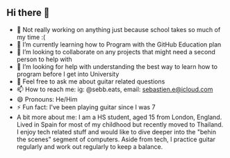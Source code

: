 ## Hi there 👋

- 🔭 Not really working on anything just because school takes so much of my time :(
- 🌱 I’m currently learning how to Program with the GitHub Education plan
- 👯 I’m looking to collaborate on any projects that might need a second person to help with
- 🤔 I’m looking for help with understanding the best way to learn how to program before I get into University
- 💬 Feel free to ask me about guitar related questions
- 📫 How to reach me: ig: @sebb.eats, email: sebastien.e@icloud.com
- 😄 Pronouns: He/Him
- ⚡ Fun fact: I've been playing guitar since I was 7
- A bit more about me:
I am a HS student, aged 15 from London, England. 
Lived in Spain for most of my childhood but recently moved to Thailand. 
I enjoy tech related stuff and would like to dive deeper into the "behin the scenes" segment of computers. 
Aside from tech, I practice guitar regularly and work out regularly to keep a balance. 
